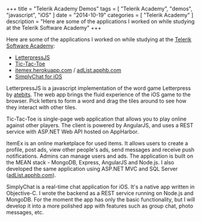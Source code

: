 +++
title = "Telerik Academy Demos"
tags = [
    "Telerik Academy",
    "demos",
    "javascript",
    "iOS"
]
date = "2014-10-19"
categories = [
    "Telerik Academy"
]
description = "Here are some of the applications I worked on while studying at the Telerik Software Academy"
+++

Here are some of the applications I worked on while studying at the
[Telerik Software Academy](http://academy.telerik.com/):

* [LetterpressJS](http://jrusev.github.io/demos/LetterpressJS)
* [Tic-Tac-Toe](http://jrusev.github.io/demos/Tic-Tac-Toe)
* [itemex.herokuapp.com](http://itemex.herokuapp.com/) / [adList.apphb.com](http://adlist.apphb.com/)
* [SimplyChat for iOS](https://github.com/jrusev/SimplyChat-iOS)

LetterpressJS is a javascript implementation of the word game Letterpress by
[atebits](http://www.atebits.com/letterpress/). The web app brings the fluid
experience of the iOS game to the browser. Pick letters to form a word and drag
the tiles around to see how they interact with other tiles.

Tic-Tac-Toe is single-page web application that allows you to play online against
other players. The client is powered by AngularJS, and uses a REST service with
ASP.NET Web API hosted on AppHarbor.

ItemEx is an online marketplace for used items. It allows users to create a
profile, post ads, view other people's ads, send messages and receive push
notifications. Admins can manage users and ads. The application is built on the
MEAN stack - MongoDB, Express, AngularJS and Node.js. I also developed the same
application using ASP.NET MVC and SQL Server
([adList.apphb.com](http://adlist.apphb.com/)).

SimplyChat is a real-time chat application for iOS. It's a native app written in
Objective-C. I wrote the backend as a REST service running on Node.js and
MongoDB. For the moment the app has only the basic functionality, but I will
develop it into a more polished app with features such as group chat, photo
messages, etc.
